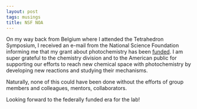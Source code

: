 ```yaml
---
layout: post
tags: musings
title: NSF NOA
---
```


On my way back from Belgium where I attended the Tetrahedron Symposium, I received an e-mail from the National Science Foundation informing me that my grant about photochemistry has been [funded](https://www.nsf.gov/awardsearch/showAward?AWD_ID=2448927). I am super grateful to the chemistry division and to the American public for supporting our efforts to reach new chemical space with photochemistry by developing new reactions and studying their mechanisms. 

Naturally, none of this could have been done without the efforts of group members and colleagues, mentors, collaborators. 

Looking forward to the federally funded era for the lab!

